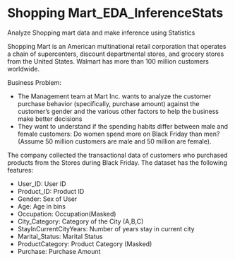 # Shopping Mart_EDA_InferenceStats
Analyze Shopping mart data and make inference using Statistics

Shopping Mart is an American multinational retail corporation that operates a chain of supercenters, discount departmental stores, and grocery stores from the United States. Walmart has more than 100 million customers worldwide.

Business Problem:

- The Management team at Mart Inc. wants to analyze the customer purchase behavior (specifically, purchase amount) against the customer’s gender and the various other factors to help the business make better decisions
- They want to understand if the spending habits differ between male and female customers: Do women spend more on Black Friday than men? (Assume 50 million customers are male and 50 million are female).

The company collected the transactional data of customers who purchased products from the Stores during Black Friday. The dataset has the following features:

- User_ID:	User ID
- Product_ID:	Product ID
- Gender:	Sex of User
- Age:	Age in bins
- Occupation:	Occupation(Masked)
- City_Category:	Category of the City (A,B,C)
- StayInCurrentCityYears:	Number of years stay in current city
- Marital_Status:	Marital Status
- ProductCategory:	Product Category (Masked)
- Purchase:	Purchase Amount
